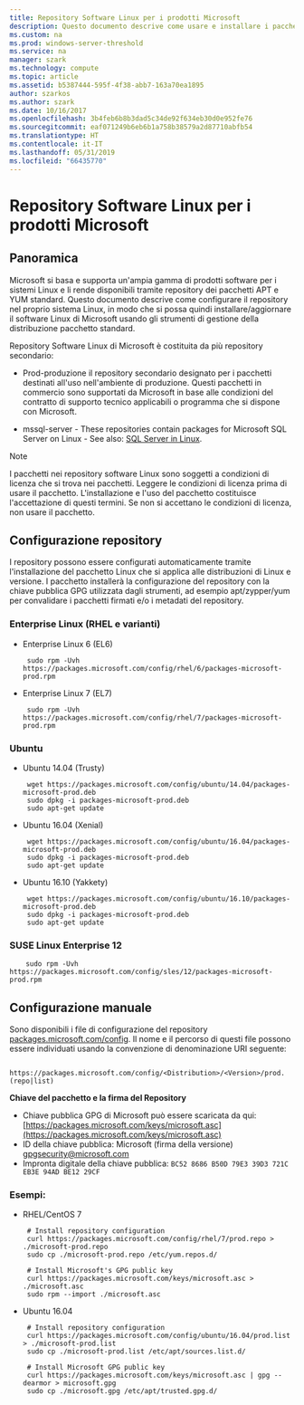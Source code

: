 ```yaml
---
title: Repository Software Linux per i prodotti Microsoft
description: Questo documento descrive come usare e installare i pacchetti software Linux per i prodotti Microsoft.
ms.custom: na
ms.prod: windows-server-threshold
ms.service: na
manager: szark
ms.technology: compute
ms.topic: article
ms.assetid: b5387444-595f-4f38-abb7-163a70ea1895
author: szarkos
ms.author: szark
ms.date: 10/16/2017
ms.openlocfilehash: 3b4feb6b8b3dad5c34de92f634eb30d0e952fe76
ms.sourcegitcommit: eaf071249b6eb6b1a758b38579a2d87710abfb54
ms.translationtype: HT
ms.contentlocale: it-IT
ms.lasthandoff: 05/31/2019
ms.locfileid: "66435770"
---
```

# <a name="linux-software-repository-for-microsoft-products"></a>Repository Software Linux per i prodotti Microsoft

## <a name="overview"></a>Panoramica
Microsoft si basa e supporta un'ampia gamma di prodotti software per i sistemi Linux e li rende disponibili tramite repository dei pacchetti APT e YUM standard. Questo documento descrive come configurare il repository nel proprio sistema Linux, in modo che si possa quindi installare/aggiornare il software Linux di Microsoft usando gli strumenti di gestione della distribuzione pacchetto standard.

Repository Software Linux di Microsoft è costituita da più repository secondario:

 - Prod-produzione il repository secondario designato per i pacchetti destinati all'uso nell'ambiente di produzione. Questi pacchetti in commercio sono supportati da Microsoft in base alle condizioni del contratto di supporto tecnico applicabili o programma che si dispone con Microsoft.

 - mssql-server - These repositories contain packages for Microsoft SQL Server on Linux - See also: [SQL Server in Linux](https://www.microsoft.com/en-us/sql-server/sql-server-vnext-including-Linux).

> [!Note]
> I pacchetti nei repository software Linux sono soggetti a condizioni di licenza che si trova nei pacchetti. Leggere le condizioni di licenza prima di usare il pacchetto. L'installazione e l'uso del pacchetto costituisce l'accettazione di questi termini. Se non si accettano le condizioni di licenza, non usare il pacchetto.


## <a name="configuring-the-repositories"></a>Configurazione repository
I repository possono essere configurati automaticamente tramite l'installazione del pacchetto Linux che si applica alle distribuzioni di Linux e versione. I pacchetto installerà la configurazione del repository con la chiave pubblica GPG utilizzata dagli strumenti, ad esempio apt/zypper/yum per convalidare i pacchetti firmati e/o i metadati del repository.

### <a name="enterprise-linux-rhel-and-variants"></a>Enterprise Linux (RHEL e varianti)

 - Enterprise Linux 6 (EL6)

        sudo rpm -Uvh https://packages.microsoft.com/config/rhel/6/packages-microsoft-prod.rpm

 - Enterprise Linux 7 (EL7)

        sudo rpm -Uvh https://packages.microsoft.com/config/rhel/7/packages-microsoft-prod.rpm


### <a name="ubuntu"></a>Ubuntu

 - Ubuntu 14.04 (Trusty)

        wget https://packages.microsoft.com/config/ubuntu/14.04/packages-microsoft-prod.deb
        sudo dpkg -i packages-microsoft-prod.deb
        sudo apt-get update

 - Ubuntu 16.04 (Xenial)

        wget https://packages.microsoft.com/config/ubuntu/16.04/packages-microsoft-prod.deb
        sudo dpkg -i packages-microsoft-prod.deb
        sudo apt-get update

 - Ubuntu 16.10 (Yakkety)

        wget https://packages.microsoft.com/config/ubuntu/16.10/packages-microsoft-prod.deb
        sudo dpkg -i packages-microsoft-prod.deb
        sudo apt-get update


### <a name="suse-linux-enterprise-12"></a>SUSE Linux Enterprise 12

        sudo rpm -Uvh https://packages.microsoft.com/config/sles/12/packages-microsoft-prod.rpm


## <a name="manual-configuration"></a>Configurazione manuale
Sono disponibili i file di configurazione del repository [packages.microsoft.com/config](https://packages.microsoft.com/config/). Il nome e il percorso di questi file possono essere individuati usando la convenzione di denominazione URI seguente:

        https://packages.microsoft.com/config/<Distribution>/<Version>/prod.(repo|list)

**Chiave del pacchetto e la firma del Repository**

 - Chiave pubblica GPG di Microsoft può essere scaricata da qui: [https://packages.microsoft.com/keys/microsoft.asc](https://packages.microsoft.com/keys/microsoft.asc)
 - ID della chiave pubblica: Microsoft (firma della versione) <gpgsecurity@microsoft.com>
 - Impronta digitale della chiave pubblica: `BC52 8686 B50D 79E3 39D3 721C EB3E 94AD BE12 29CF`

### <a name="examples"></a>Esempi:

 - RHEL/CentOS 7

        # Install repository configuration
        curl https://packages.microsoft.com/config/rhel/7/prod.repo > ./microsoft-prod.repo
        sudo cp ./microsoft-prod.repo /etc/yum.repos.d/

        # Install Microsoft's GPG public key
        curl https://packages.microsoft.com/keys/microsoft.asc > ./microsoft.asc
        sudo rpm --import ./microsoft.asc

 - Ubuntu 16.04

        # Install repository configuration
        curl https://packages.microsoft.com/config/ubuntu/16.04/prod.list > ./microsoft-prod.list
        sudo cp ./microsoft-prod.list /etc/apt/sources.list.d/

        # Install Microsoft GPG public key
        curl https://packages.microsoft.com/keys/microsoft.asc | gpg --dearmor > microsoft.gpg
        sudo cp ./microsoft.gpg /etc/apt/trusted.gpg.d/



